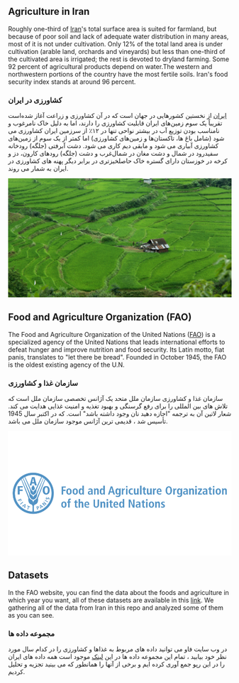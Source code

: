 ## Agriculture in Iran

Roughly one-third of [Iran](https://en.wikipedia.org/wiki/Iran)'s total surface area is suited for farmland, but because of poor soil and lack of adequate water distribution in many areas, most of it is not under cultivation. Only 12% of the total land area is under cultivation (arable land, orchards and vineyards) but less than one-third of the cultivated area is irrigated; the rest is devoted to dryland farming. Some 92 percent of agricultural products depend on water.The western and northwestern portions of the country have the most fertile soils. Iran's food security index stands at around 96 percent.

### کشاورزی در ایران

[ایران](https://en.wikipedia.org/wiki/Iran) از نخستین کشورهایی در جهان است که در آن کشاورزی و زراعت آغاز شده‌است تقریباً یک سوم زمین‌های ایران قابلیت کشاورزی را دارند، اما به دلیل خاک نامرغوب و نامناسب بودن توزیع آب در بیشتر نواحی تنها در ۱۲٪ از سرزمین ایران کشاورزی می شود (شامل باغ ها، تاکستان‌ها و زمین‌های کشاورزی) اما کمتر از یک سوم از زمین‌های کشاورزی آبیاری می شود و مابقی دیم کاری می شود. دشت آبرفتی (جلگه) رودخانه سفیدرود در شمال و دشت مغان در شمال‌غرب و دشت (جلگه) رودهای کارون، دز و کرخه در خوزستان دارای گستره خاک حاصلخیزتری در برابر دیگر پهنه های کشاورزی در ایران به شمار می روند.

![](https://github.com/BahramJannesar/IranAgricultureDataAnalysis/blob/master/image/2880px-Ali_Azad.jpg)


## Food and Agriculture Organization (FAO)

The Food and Agriculture Organization of the United Nations ([FAO](http://www.fao.org/home/en/)) is a specialized agency of the United Nations that leads international efforts to defeat hunger and improve nutrition and food security. Its Latin motto, fiat panis, translates to "let there be bread". Founded in October 1945, the FAO is the oldest existing agency of the U.N.

### سازمان غذا و کشاورزی

سازمان غذا و کشاورزی سازمان ملل متحد یک آژانس تخصصی سازمان ملل است که تلاش های بین المللی را برای رفع گرسنگی و بهبود تغذیه و امنیت غذایی هدایت می کند. شعار لاتین آن به ترجمه "اجازه دهید نان وجود داشته باشد" است. که در اکتبر سال 1945 تأسیس شد ، قدیمی ترین آژانس موجود سازمان ملل می باشد.

![](https://github.com/BahramJannesar/IranAgricultureDataAnalysis/blob/master/image/food-and-agriculture-organization-of-the-united-nations-fao-logo-vector.png)


## Datasets 

In the FAO website, you can find the data about the foods and agriculture in which year you want, all of these datasets are available in this [link](http://www.fao.org/faostat/en/?#data).
We gathering all of the data from Iran in this repo and analyzed some of them as you can see.

### مجموعه داده ها

در وب سایت فاو می توانید داده های مربوط به غذاها و کشاورزی را در کدام سال مورد نظر خود بیابید ، تمام این مجموعه داده ها در این [لینک](http://www.fao.org/faostat/en/?#data) موجود است
همه داده های ایران را در این رپو جمع آوری کرده ایم و برخی از آنها را همانطور که می بینید تجزیه و تحلیل کردیم.
